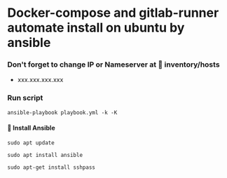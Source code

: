 # Docker-compose and gitlab-runner automate install on ubuntu by ansible 
### Don't forget to change IP or Nameserver at 🚀 inventory/hosts
 - xxx.xxx.xxx.xxx
### Run script
``` 
ansible-playbook playbook.yml -k -K 
```

#### 🦽 Install Ansible
```
sudo apt update
```
```
sudo apt install ansible
```
```
sudo apt-get install sshpass
```
